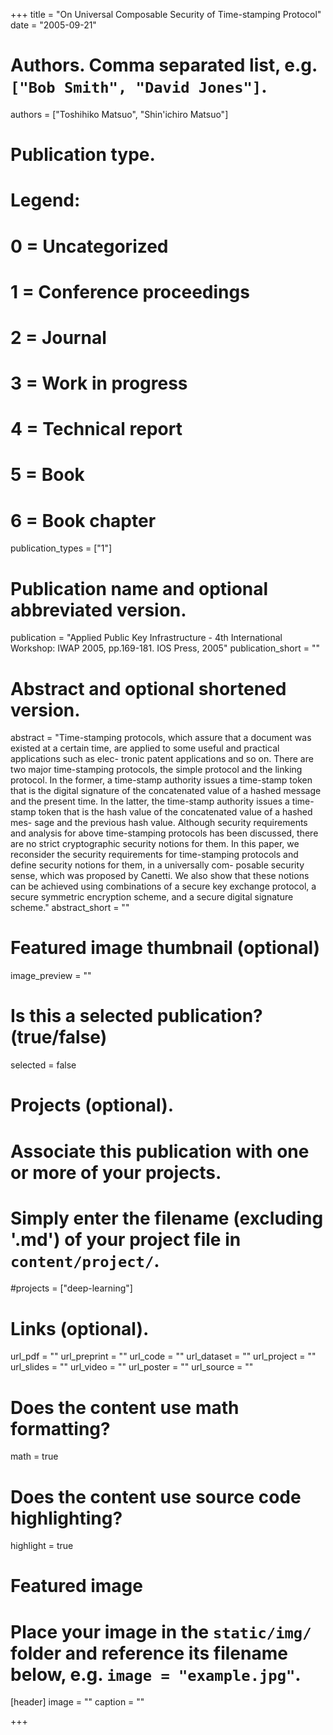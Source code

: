 +++
title = "On Universal Composable Security of Time-stamping Protocol"
date = "2005-09-21"

# Authors. Comma separated list, e.g. `["Bob Smith", "David Jones"]`.
authors = ["Toshihiko Matsuo", "Shin'ichiro Matsuo"]

# Publication type.
# Legend:
# 0 = Uncategorized
# 1 = Conference proceedings
# 2 = Journal
# 3 = Work in progress
# 4 = Technical report
# 5 = Book
# 6 = Book chapter
publication_types = ["1"]

# Publication name and optional abbreviated version.
publication = "Applied Public Key Infrastructure - 4th International Workshop: IWAP 2005, pp.169-181. IOS Press, 2005"
publication_short = ""

# Abstract and optional shortened version.
abstract = "Time-stamping protocols, which assure that a document was existed at a certain time, are applied to some useful and practical applications such as elec- tronic patent applications and so on. There are two major time-stamping protocols, the simple protocol and the linking protocol. In the former, a time-stamp authority issues a time-stamp token that is the digital signature of the concatenated value of a hashed message and the present time. In the latter, the time-stamp authority issues a time-stamp token that is the hash value of the concatenated value of a hashed mes- sage and the previous hash value. Although security requirements and analysis for above time-stamping protocols has been discussed, there are no strict cryptographic security notions for them. In this paper, we reconsider the security requirements for time-stamping protocols and define security notions for them, in a universally com- posable security sense, which was proposed by Canetti. We also show that these notions can be achieved using combinations of a secure key exchange protocol, a secure symmetric encryption scheme, and a secure digital signature scheme."
abstract_short = ""

# Featured image thumbnail (optional)
image_preview = ""

# Is this a selected publication? (true/false)
selected = false

# Projects (optional).
#   Associate this publication with one or more of your projects.
#   Simply enter the filename (excluding '.md') of your project file in `content/project/`.
#projects = ["deep-learning"]

# Links (optional).
url_pdf = ""
url_preprint = ""
url_code = ""
url_dataset = ""
url_project = ""
url_slides = ""
url_video = ""
url_poster = ""
url_source = ""

# Does the content use math formatting?
math = true

# Does the content use source code highlighting?
highlight = true

# Featured image
# Place your image in the `static/img/` folder and reference its filename below, e.g. `image = "example.jpg"`.
[header]
image = ""
caption = ""

+++